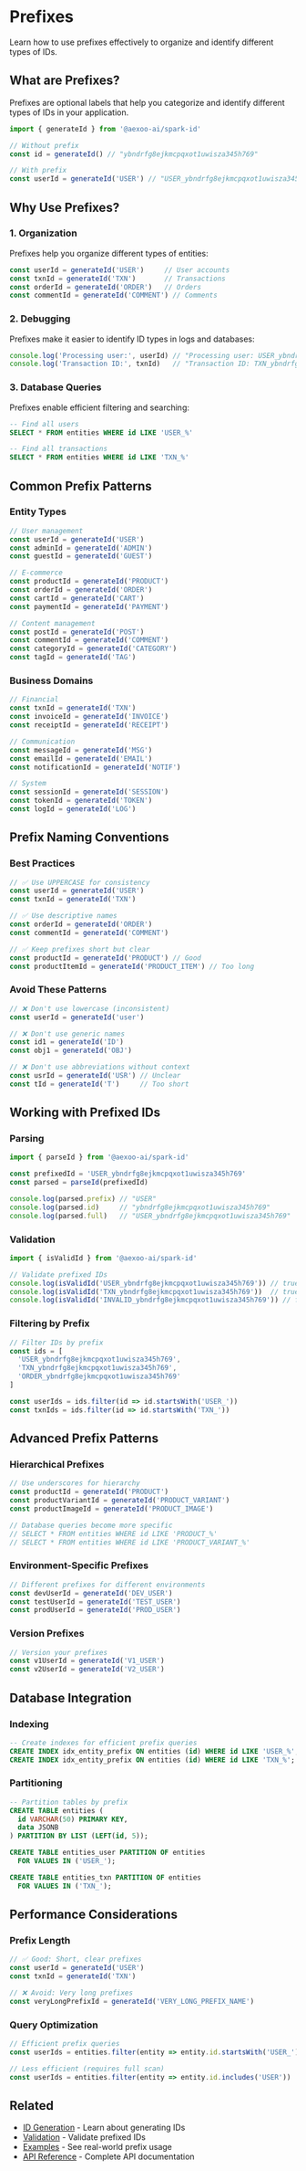 # Prefixes

Learn how to use prefixes effectively to organize and identify different types of IDs.

## What are Prefixes?

Prefixes are optional labels that help you categorize and identify different types of IDs in your application.

```typescript
import { generateId } from '@aexoo-ai/spark-id'

// Without prefix
const id = generateId() // "ybndrfg8ejkmcpqxot1uwisza345h769"

// With prefix
const userId = generateId('USER') // "USER_ybndrfg8ejkmcpqxot1uwisza345h769"
```

## Why Use Prefixes?

### 1. **Organization**
Prefixes help you organize different types of entities:

```typescript
const userId = generateId('USER')     // User accounts
const txnId = generateId('TXN')       // Transactions
const orderId = generateId('ORDER')   // Orders
const commentId = generateId('COMMENT') // Comments
```

### 2. **Debugging**
Prefixes make it easier to identify ID types in logs and databases:

```typescript
console.log('Processing user:', userId) // "Processing user: USER_ybndrfg8ejkmcpqxot1uwisza345h769"
console.log('Transaction ID:', txnId)   // "Transaction ID: TXN_ybndrfg8ejkmcpqxot1uwisza345h769"
```

### 3. **Database Queries**
Prefixes enable efficient filtering and searching:

```sql
-- Find all users
SELECT * FROM entities WHERE id LIKE 'USER_%'

-- Find all transactions
SELECT * FROM entities WHERE id LIKE 'TXN_%'
```

## Common Prefix Patterns

### Entity Types

```typescript
// User management
const userId = generateId('USER')
const adminId = generateId('ADMIN')
const guestId = generateId('GUEST')

// E-commerce
const productId = generateId('PRODUCT')
const orderId = generateId('ORDER')
const cartId = generateId('CART')
const paymentId = generateId('PAYMENT')

// Content management
const postId = generateId('POST')
const commentId = generateId('COMMENT')
const categoryId = generateId('CATEGORY')
const tagId = generateId('TAG')
```

### Business Domains

```typescript
// Financial
const txnId = generateId('TXN')
const invoiceId = generateId('INVOICE')
const receiptId = generateId('RECEIPT')

// Communication
const messageId = generateId('MSG')
const emailId = generateId('EMAIL')
const notificationId = generateId('NOTIF')

// System
const sessionId = generateId('SESSION')
const tokenId = generateId('TOKEN')
const logId = generateId('LOG')
```

## Prefix Naming Conventions

### Best Practices

```typescript
// ✅ Use UPPERCASE for consistency
const userId = generateId('USER')
const txnId = generateId('TXN')

// ✅ Use descriptive names
const orderId = generateId('ORDER')
const commentId = generateId('COMMENT')

// ✅ Keep prefixes short but clear
const productId = generateId('PRODUCT') // Good
const productItemId = generateId('PRODUCT_ITEM') // Too long
```

### Avoid These Patterns

```typescript
// ❌ Don't use lowercase (inconsistent)
const userId = generateId('user')

// ❌ Don't use generic names
const id1 = generateId('ID')
const obj1 = generateId('OBJ')

// ❌ Don't use abbreviations without context
const usrId = generateId('USR') // Unclear
const tId = generateId('T')     // Too short
```

## Working with Prefixed IDs

### Parsing

```typescript
import { parseId } from '@aexoo-ai/spark-id'

const prefixedId = 'USER_ybndrfg8ejkmcpqxot1uwisza345h769'
const parsed = parseId(prefixedId)

console.log(parsed.prefix) // "USER"
console.log(parsed.id)     // "ybndrfg8ejkmcpqxot1uwisza345h769"
console.log(parsed.full)   // "USER_ybndrfg8ejkmcpqxot1uwisza345h769"
```

### Validation

```typescript
import { isValidId } from '@aexoo-ai/spark-id'

// Validate prefixed IDs
console.log(isValidId('USER_ybndrfg8ejkmcpqxot1uwisza345h769')) // true
console.log(isValidId('TXN_ybndrfg8ejkmcpqxot1uwisza345h769'))  // true
console.log(isValidId('INVALID_ybndrfg8ejkmcpqxot1uwisza345h769')) // false (invalid characters)
```

### Filtering by Prefix

```typescript
// Filter IDs by prefix
const ids = [
  'USER_ybndrfg8ejkmcpqxot1uwisza345h769',
  'TXN_ybndrfg8ejkmcpqxot1uwisza345h769',
  'ORDER_ybndrfg8ejkmcpqxot1uwisza345h769'
]

const userIds = ids.filter(id => id.startsWith('USER_'))
const txnIds = ids.filter(id => id.startsWith('TXN_'))
```

## Advanced Prefix Patterns

### Hierarchical Prefixes

```typescript
// Use underscores for hierarchy
const productId = generateId('PRODUCT')
const productVariantId = generateId('PRODUCT_VARIANT')
const productImageId = generateId('PRODUCT_IMAGE')

// Database queries become more specific
// SELECT * FROM entities WHERE id LIKE 'PRODUCT_%'
// SELECT * FROM entities WHERE id LIKE 'PRODUCT_VARIANT_%'
```

### Environment-Specific Prefixes

```typescript
// Different prefixes for different environments
const devUserId = generateId('DEV_USER')
const testUserId = generateId('TEST_USER')
const prodUserId = generateId('PROD_USER')
```

### Version Prefixes

```typescript
// Version your prefixes
const v1UserId = generateId('V1_USER')
const v2UserId = generateId('V2_USER')
```

## Database Integration

### Indexing

```sql
-- Create indexes for efficient prefix queries
CREATE INDEX idx_entity_prefix ON entities (id) WHERE id LIKE 'USER_%';
CREATE INDEX idx_entity_prefix ON entities (id) WHERE id LIKE 'TXN_%';
```

### Partitioning

```sql
-- Partition tables by prefix
CREATE TABLE entities (
  id VARCHAR(50) PRIMARY KEY,
  data JSONB
) PARTITION BY LIST (LEFT(id, 5));

CREATE TABLE entities_user PARTITION OF entities
  FOR VALUES IN ('USER_');

CREATE TABLE entities_txn PARTITION OF entities
  FOR VALUES IN ('TXN_');
```

## Performance Considerations

### Prefix Length

```typescript
// ✅ Good: Short, clear prefixes
const userId = generateId('USER')
const txnId = generateId('TXN')

// ❌ Avoid: Very long prefixes
const veryLongPrefixId = generateId('VERY_LONG_PREFIX_NAME')
```

### Query Optimization

```typescript
// Efficient prefix queries
const userIds = entities.filter(entity => entity.id.startsWith('USER_'))

// Less efficient (requires full scan)
const userIds = entities.filter(entity => entity.id.includes('USER'))
```

## Related

- [ID Generation](/guide/id-generation) - Learn about generating IDs
- [Validation](/guide/validation) - Validate prefixed IDs
- [Examples](/examples/) - See real-world prefix usage
- [API Reference](/api/) - Complete API documentation
